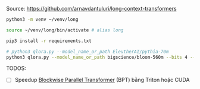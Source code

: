 Source: https://github.com/arnavdantuluri/long-context-transformers

```sh
python3 -m venv ~/venv/long

source ~/venv/long/bin/activate # alias long

pip3 install -r requirements.txt

# python3 qlora.py --model_name_or_path EleutherAI/pythia-70m
python3 qlora.py --model_name_or_path bigscience/bloom-560m --bits 4 --per_device_train_batch_size 8
```

TODOS:
- [ ] Speedup [Blockwise Parallel Transformer](https://arxiv.org/abs/2305.19370) (BPT) bằng Triton hoặc CUDA
